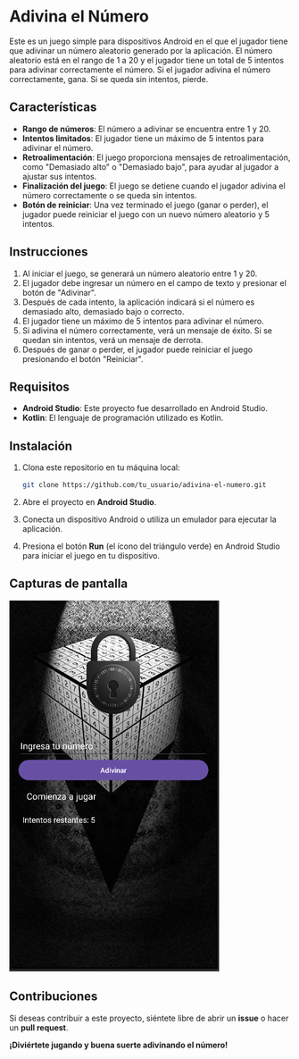 # Adivina el Número

Este es un juego simple para dispositivos Android en el que el jugador tiene que adivinar un número aleatorio generado por la aplicación. El número aleatorio está en el rango de 1 a 20 y el jugador tiene un total de 5 intentos para adivinar correctamente el número. Si el jugador adivina el número correctamente, gana. Si se queda sin intentos, pierde.

## Características

- **Rango de números**: El número a adivinar se encuentra entre 1 y 20.
- **Intentos limitados**: El jugador tiene un máximo de 5 intentos para adivinar el número.
- **Retroalimentación**: El juego proporciona mensajes de retroalimentación, como "Demasiado alto" o "Demasiado bajo", para ayudar al jugador a ajustar sus intentos.
- **Finalización del juego**: El juego se detiene cuando el jugador adivina el número correctamente o se queda sin intentos.
- **Botón de reiniciar**: Una vez terminado el juego (ganar o perder), el jugador puede reiniciar el juego con un nuevo número aleatorio y 5 intentos.

## Instrucciones

1. Al iniciar el juego, se generará un número aleatorio entre 1 y 20.
2. El jugador debe ingresar un número en el campo de texto y presionar el botón de "Adivinar".
3. Después de cada intento, la aplicación indicará si el número es demasiado alto, demasiado bajo o correcto.
4. El jugador tiene un máximo de 5 intentos para adivinar el número.
5. Si adivina el número correctamente, verá un mensaje de éxito. Si se quedan sin intentos, verá un mensaje de derrota.
6. Después de ganar o perder, el jugador puede reiniciar el juego presionando el botón "Reiniciar".

## Requisitos

- **Android Studio**: Este proyecto fue desarrollado en Android Studio.
- **Kotlin**: El lenguaje de programación utilizado es Kotlin.

## Instalación

1. Clona este repositorio en tu máquina local:
    ```bash
    git clone https://github.com/tu_usuario/adivina-el-numero.git
    ```

2. Abre el proyecto en **Android Studio**.

3. Conecta un dispositivo Android o utiliza un emulador para ejecutar la aplicación.

4. Presiona el botón **Run** (el ícono del triángulo verde) en Android Studio para iniciar el juego en tu dispositivo.

## Capturas de pantalla

![Captura](Captura.PNG)

## Contribuciones

Si deseas contribuir a este proyecto, siéntete libre de abrir un **issue** o hacer un **pull request**.


**¡Diviértete jugando y buena suerte adivinando el número!**
